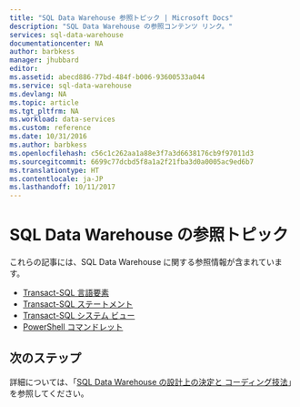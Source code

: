 ```yaml
---
title: "SQL Data Warehouse 参照トピック | Microsoft Docs"
description: "SQL Data Warehouse の参照コンテンツ リンク。"
services: sql-data-warehouse
documentationcenter: NA
author: barbkess
manager: jhubbard
editor: 
ms.assetid: abecd886-77bd-484f-b006-93600533a044
ms.service: sql-data-warehouse
ms.devlang: NA
ms.topic: article
ms.tgt_pltfrm: NA
ms.workload: data-services
ms.custom: reference
ms.date: 10/31/2016
ms.author: barbkess
ms.openlocfilehash: c56c1c262aa1a88e3f7a3d6638176cb9f97011d3
ms.sourcegitcommit: 6699c77dcbd5f8a1a2f21fba3d0a0005ac9ed6b7
ms.translationtype: HT
ms.contentlocale: ja-JP
ms.lasthandoff: 10/11/2017
---
```

# <a name="reference-topics-for-sql-data-warehouse"></a>SQL Data Warehouse の参照トピック
これらの記事には、SQL Data Warehouse に関する参照情報が含まれています。

* [Transact-SQL 言語要素][Transact-SQL language elements]
* [Transact-SQL ステートメント][Transact-SQL statements]
* [Transact-SQL システム ビュー][Transact-SQL system views]
* [PowerShell コマンドレット][PowerShell cmdlets]

## <a name="next-steps"></a>次のステップ
詳細については、「[SQL Data Warehouse の設計上の決定と コーディング技法][development overview]」を参照してください。

<!--Image references-->

<!--Article references-->
[development overview]: sql-data-warehouse-overview-develop.md
[Transact-SQL language elements]: sql-data-warehouse-reference-tsql-language-elements.md
[Transact-SQL statements]: sql-data-warehouse-reference-tsql-statements.md
[Transact-SQL system views]: sql-data-warehouse-reference-tsql-system-views.md
[PowerShell cmdlets]: sql-data-warehouse-reference-powershell-cmdlets.md


<!--MSDN references-->
